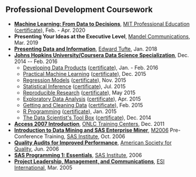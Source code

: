 ## Professional Development Coursework

- [**Machine Learning:  From Data to Decisions**][mlfdtd], [MIT Professional Education][mitpe] ([certificate][mlfdtdcert]), Feb. - Apr. 2020
- **Presenting Your Ideas at the Executive Level**, [Mandel Communications][mandel], Mar. 2019
- [**Presenting Data and Information**][tufteseminar], [Edward Tufte][tufte], Jan. 2018
- [**Johns Hopkins University/Coursera Data Science Specialization**][jhudata], 
  Dec. 2014 -- Feb. 2016
    - [Developing Data Products][jhu9] ([certificate][jhu9cert]), Jan. - Feb. 2016
    - [Practical Machine Learning][jhu8] ([certificate][jhu8cert]), Dec. 2015
    - [Regression Models][jhu7] ([certificate][jhu7cert]), Nov. 2015
    - [Statistical Inference][jhu6] ([certificate][jhu6cert]), Jul. 2015
    - [Reproducible Research][jhu5] ([certificate][jhu5cert]), May 2015
    - [Exploratory Data Analysis][jhu4] ([certificate][jhu4cert]), Apr. 2015
    - [Getting and Cleaning Data][jhu3] ([certificate][jhu3cert]), Feb. 2015
    - [R Programming][jhu2] ([certificate][jhu2cert]), Jan. 2015
    - [The Data Scientist's Tool Box][jhu1] ([certificate][jhu1cert]), Dec. 2014
- [**Access 2007 Introduction**][access], [ONLC Training Centers][onlc], Dec. 2011
- [**Introduction to Data Mining and SAS Enterprise Miner**][entminer], [M2006][m2006] Pre-Conference Training, [SAS Institute][sas], Oct. 2006
- [**Quality Audits for Improved Performance**][audits], [American Society for Quality][asq], Jun. 2006
- [**SAS Programming 1:  Essentials**][sasprog], [SAS Institute][sas], 2006
- [**Project Leadership, Management, and Communications**][projlmc], [ESI International][esi], Mar. 2005

[mlfdtdcert]: https://www.credential.net/320eb5b5-cb8b-4b6f-bd68-8f4070bb8b9a
[mitpe]: https://professional.mit.edu/
[mlfdtd]: https://professional.mit.edu/course-catalog/machine-learning-data-decisions-english
[mandel]: https://www.mandel.com/
[tufteseminar]: https://www.edwardtufte.com/tufte/courses
[tufte]: https://www.edwardtufte.com/
[jhudata]: https://www.coursera.org/specializations/jhu-data-science
[jhu9]: https://www.coursera.org/learn/data-products
[jhu9cert]: https://www.coursera.org/account/accomplishments/verify/P3NBJ33AUGFA
[jhu8]: https://www.coursera.org/learn/practical-machine-learning
[jhu8cert]: https://www.coursera.org/account/accomplishments/verify/V5JALUANX9
[jhu7]: https://www.coursera.org/learn/regression-models
[jhu7cert]: https://www.coursera.org/account/accomplishments/verify/RktajSKCv3TVVW6K
[jhu6]: https://www.coursera.org/learn/statistical-inference
[jhu6cert]: https://www.coursera.org/account/accomplishments/verify/dKFwKqHyNVTtBrMG
[jhu5]: https://www.coursera.org/learn/reproducible-research
[jhu5cert]: https://www.coursera.org/account/accomplishments/verify/wmbjtzRmmVHmrk7N
[jhu4]: https://www.coursera.org/learn/exploratory-data-analysis
[jhu4cert]: https://www.coursera.org/account/accomplishments/verify/kpyZNcQJACM4WzzR
[jhu3]: https://www.coursera.org/learn/data-cleaning
[jhu3cert]: https://www.coursera.org/account/accomplishments/verify/vxDVEmY9gmYk2Ntz
[jhu2]: https://www.coursera.org/learn/r-programming
[jhu2cert]: https://www.coursera.org/account/accomplishments/verify/4DfTDCffUhusWqzz
[jhu1]: https://www.coursera.org/learn/data-scientists-tools
[jhu1cert]: https://www.coursera.org/account/accomplishments/verify/sxwMGDwRKmZHxL6M
[access]: https://www.onlc.com/outline.asp?ccode=waci07
[onlc]: https://www.onlc.com/
[entminer]: https://web.archive.org/web/20060717222143/http://www.sas.com/events/dmconf/emiw.html
[m2006]: https://web.archive.org/web/20060824073228/http://www.sas.com/events/dmconf/
[audits]: https://asq.org/courses/outlines/quality-audits.html
[asq]: https://www.asq.org/
[sasprog]: https://support.sas.com/edu/schedules.html?ctry=us&id=2588
[sas]: https://www.sas.com/
[projlmc]: https://www.strategyex.com/explore-our-courses/project-management/project-leadership-management-and-communications
[esi]: https://www.strategyex.com/